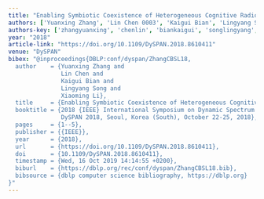 ```yaml
---
title: "Enabling Symbiotic Coexistence of Heterogeneous Cognitive Radio Networks"
authors: ['Yuanxing Zhang', 'Lin Chen 0003', 'Kaigui Bian', 'Lingyang Song', 'Xiaoming Li']
authors-key: ['zhangyuanxing', 'chenlin', 'biankaigui', 'songlingyang', 'lixiaoming']
year: "2018"
article-link: "https://doi.org/10.1109/DySPAN.2018.8610411"
venue: "DySPAN"
bibex: "@inproceedings{DBLP:conf/dyspan/ZhangCBSL18,
  author    = {Yuanxing Zhang and
               Lin Chen and
               Kaigui Bian and
               Lingyang Song and
               Xiaoming Li},
  title     = {Enabling Symbiotic Coexistence of Heterogeneous Cognitive Radio Networks},
  booktitle = {2018 {IEEE} International Symposium on Dynamic Spectrum Access Networks,
               DySPAN 2018, Seoul, Korea (South), October 22-25, 2018},
  pages     = {1--5},
  publisher = {{IEEE}},
  year      = {2018},
  url       = {https://doi.org/10.1109/DySPAN.2018.8610411},
  doi       = {10.1109/DySPAN.2018.8610411},
  timestamp = {Wed, 16 Oct 2019 14:14:55 +0200},
  biburl    = {https://dblp.org/rec/conf/dyspan/ZhangCBSL18.bib},
  bibsource = {dblp computer science bibliography, https://dblp.org}
}"
---
```

